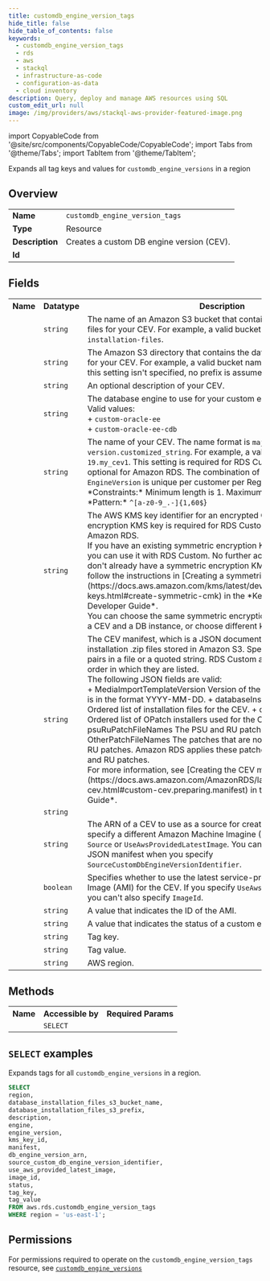```yaml
---
title: customdb_engine_version_tags
hide_title: false
hide_table_of_contents: false
keywords:
  - customdb_engine_version_tags
  - rds
  - aws
  - stackql
  - infrastructure-as-code
  - configuration-as-data
  - cloud inventory
description: Query, deploy and manage AWS resources using SQL
custom_edit_url: null
image: /img/providers/aws/stackql-aws-provider-featured-image.png
---
```


import CopyableCode from '@site/src/components/CopyableCode/CopyableCode';
import Tabs from '@theme/Tabs';
import TabItem from '@theme/TabItem';

Expands all tag keys and values for <code>customdb_engine_versions</code> in a region

## Overview
<table><tbody>
<tr><td><b>Name</b></td><td><code>customdb_engine_version_tags</code></td></tr>
<tr><td><b>Type</b></td><td>Resource</td></tr>
<tr><td><b>Description</b></td><td>Creates a custom DB engine version (CEV).</td></tr>
<tr><td><b>Id</b></td><td><CopyableCode code="aws.rds.customdb_engine_version_tags" /></td></tr>
</tbody></table>

## Fields
<table><tbody><tr><th>Name</th><th>Datatype</th><th>Description</th></tr><tr><td><CopyableCode code="database_installation_files_s3_bucket_name" /></td><td><code>string</code></td><td>The name of an Amazon S3 bucket that contains database installation files for your CEV. For example, a valid bucket name is <code>my-custom-installation-files</code>.</td></tr>
<tr><td><CopyableCode code="database_installation_files_s3_prefix" /></td><td><code>string</code></td><td>The Amazon S3 directory that contains the database installation files for your CEV. For example, a valid bucket name is <code>123456789012/cev1</code>. If this setting isn't specified, no prefix is assumed.</td></tr>
<tr><td><CopyableCode code="description" /></td><td><code>string</code></td><td>An optional description of your CEV.</td></tr>
<tr><td><CopyableCode code="engine" /></td><td><code>string</code></td><td>The database engine to use for your custom engine version (CEV).<br />Valid values:<br />+ <code>custom-oracle-ee</code> <br />+ <code>custom-oracle-ee-cdb</code></td></tr>
<tr><td><CopyableCode code="engine_version" /></td><td><code>string</code></td><td>The name of your CEV. The name format is <code>major version.customized_string</code>. For example, a valid CEV name is <code>19.my_cev1</code>. This setting is required for RDS Custom for Oracle, but optional for Amazon RDS. The combination of <code>Engine</code> and <code>EngineVersion</code> is unique per customer per Region.<br />*Constraints:* Minimum length is 1. Maximum length is 60.<br />*Pattern:* <code>^&#91;a-z0-9_.-&#93;&#123;1,60$</code>&#125;</td></tr>
<tr><td><CopyableCode code="kms_key_id" /></td><td><code>string</code></td><td>The AWS KMS key identifier for an encrypted CEV. A symmetric encryption KMS key is required for RDS Custom, but optional for Amazon RDS.<br />If you have an existing symmetric encryption KMS key in your account, you can use it with RDS Custom. No further action is necessary. If you don't already have a symmetric encryption KMS key in your account, follow the instructions in &#91;Creating a symmetric encryption KMS key&#93;(https://docs.aws.amazon.com/kms/latest/developerguide/create-keys.html#create-symmetric-cmk) in the *Key Management Service Developer Guide*.<br />You can choose the same symmetric encryption key when you create a CEV and a DB instance, or choose different keys.</td></tr>
<tr><td><CopyableCode code="manifest" /></td><td><code>string</code></td><td>The CEV manifest, which is a JSON document that describes the installation .zip files stored in Amazon S3. Specify the name/value pairs in a file or a quoted string. RDS Custom applies the patches in the order in which they are listed.<br />The following JSON fields are valid:<br />+ MediaImportTemplateVersion Version of the CEV manifest. The date is in the format YYYY-MM-DD. + databaseInstallationFileNames Ordered list of installation files for the CEV. + opatchFileNames Ordered list of OPatch installers used for the Oracle DB engine. + psuRuPatchFileNames The PSU and RU patches for this CEV. + OtherPatchFileNames The patches that are not in the list of PSU and RU patches. Amazon RDS applies these patches after applying the PSU and RU patches. <br />For more information, see &#91;Creating the CEV manifest&#93;(https://docs.aws.amazon.com/AmazonRDS/latest/UserGuide/custom-cev.html#custom-cev.preparing.manifest) in the *Amazon RDS User Guide*.</td></tr>
<tr><td><CopyableCode code="db_engine_version_arn" /></td><td><code>string</code></td><td></td></tr>
<tr><td><CopyableCode code="source_custom_db_engine_version_identifier" /></td><td><code>string</code></td><td>The ARN of a CEV to use as a source for creating a new CEV. You can specify a different Amazon Machine Imagine (AMI) by using either <code>Source</code> or <code>UseAwsProvidedLatestImage</code>. You can't specify a different JSON manifest when you specify <code>SourceCustomDbEngineVersionIdentifier</code>.</td></tr>
<tr><td><CopyableCode code="use_aws_provided_latest_image" /></td><td><code>boolean</code></td><td>Specifies whether to use the latest service-provided Amazon Machine Image (AMI) for the CEV. If you specify <code>UseAwsProvidedLatestImage</code>, you can't also specify <code>ImageId</code>.</td></tr>
<tr><td><CopyableCode code="image_id" /></td><td><code>string</code></td><td>A value that indicates the ID of the AMI.</td></tr>
<tr><td><CopyableCode code="status" /></td><td><code>string</code></td><td>A value that indicates the status of a custom engine version (CEV).</td></tr>
<tr><td><CopyableCode code="tag_key" /></td><td><code>string</code></td><td>Tag key.</td></tr>
<tr><td><CopyableCode code="tag_value" /></td><td><code>string</code></td><td>Tag value.</td></tr>
<tr><td><CopyableCode code="region" /></td><td><code>string</code></td><td>AWS region.</td></tr>
</tbody></table>

## Methods

<table><tbody>
  <tr>
    <th>Name</th>
    <th>Accessible by</th>
    <th>Required Params</th>
  </tr>
  <tr>
    <td><CopyableCode code="list_resources" /></td>
    <td><code>SELECT</code></td>
    <td><CopyableCode code="region" /></td>
  </tr>
</tbody></table>

## `SELECT` examples
Expands tags for all <code>customdb_engine_versions</code> in a region.
```sql
SELECT
region,
database_installation_files_s3_bucket_name,
database_installation_files_s3_prefix,
description,
engine,
engine_version,
kms_key_id,
manifest,
db_engine_version_arn,
source_custom_db_engine_version_identifier,
use_aws_provided_latest_image,
image_id,
status,
tag_key,
tag_value
FROM aws.rds.customdb_engine_version_tags
WHERE region = 'us-east-1';
```


## Permissions

For permissions required to operate on the <code>customdb_engine_version_tags</code> resource, see <a href="/providers/aws/rds/customdb_engine_versions/#permissions"><code>customdb_engine_versions</code></a>

